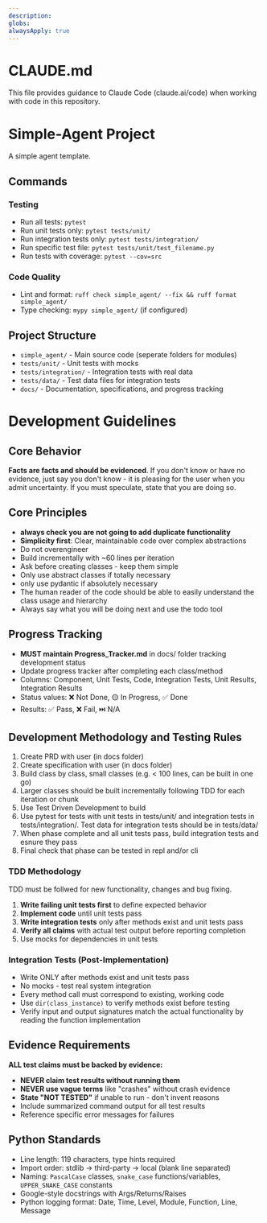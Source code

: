 ```yaml
---
description:
globs:
alwaysApply: true
---
```

# CLAUDE.md

This file provides guidance to Claude Code (claude.ai/code) when working with code in this repository.

# Simple-Agent Project

A simple agent template.

## Commands

### Testing
- Run all tests: `pytest`
- Run unit tests only: `pytest tests/unit/`
- Run integration tests only: `pytest tests/integration/`
- Run specific test file: `pytest tests/unit/test_filename.py`
- Run tests with coverage: `pytest --cov=src`

### Code Quality
- Lint and format: `ruff check simple_agent/ --fix && ruff format simple_agent/`
- Type checking: `mypy simple_agent/` (if configured)

## Project Structure
- `simple_agent/` - Main source code (seperate folders for modules)
- `tests/unit/` - Unit tests with mocks
- `tests/integration/` - Integration tests with real data
- `tests/data/` - Test data files for integration tests
- `docs/` - Documentation, specifications, and progress tracking

# Development Guidelines

## Core Behavior
**Facts are facts and should be evidenced**. If you don't know or have no evidence, just say you don't know - it is pleasing for the user when you admit uncertainty. If you must speculate, state that you are doing so.

## Core Principles
- **always check you are not going to add duplicate functionality**
- **Simplicity first**: Clear, maintainable code over complex abstractions
- Do not overengineer
- Build incrementally with ~60 lines per iteration
- Ask before creating classes - keep them simple
- Only use abstract classes if totally necessary
- only use pydantic if absolutely necessary
- The human reader of the code should be able to easily understand the class usage and hierarchy
- Always say what you will be doing next and use the todo tool

## Progress Tracking
- **MUST maintain Progress_Tracker.md** in docs/ folder tracking development status
- Update progress tracker after completing each class/method
- Columns: Component, Unit Tests, Code, Integration Tests, Unit Results, Integration Results
- Status values: ❌ Not Done, 🟡 In Progress, ✅ Done
- Results: ✅ Pass, ❌ Fail, ⏭️ N/A

## Development Methodology and Testing Rules
1. Create PRD with user (in docs folder)
2. Create specification with user (in docs folder)
3. Build class by class, small classes (e.g. < 100 lines, can be built in one go)
4. Larger classes should be built incrementally following TDD for each iteration or chunk
5. Use Test Driven Development to build
6. Use pytest for tests with unit tests in tests/unit/ and integration tests in tests/integration/. Test data for integration tests should be in tests/data/
7. When phase complete and all unit tests pass, build integration tests and esnure they pass
8. Final check that phase can be tested in repl and/or cli

### TDD Methodology
TDD must be follwed for new functionality, changes and bug fixing.
1. **Write failing unit tests first** to define expected behavior
2. **Implement code** until unit tests pass
3. **Write integration tests** only after methods exist and unit tests pass
4. **Verify all claims** with actual test output before reporting completion
5. Use mocks for dependencies in unit tests

### Integration Tests (Post-Implementation)
- Write ONLY after methods exist and unit tests pass
- No mocks - test real system integration
- Every method call must correspond to existing, working code
- Use `dir(class_instance)` to verify methods exist before testing
- Verify input and output signatures match the actual functionality by reading the function implementation

## Evidence Requirements
**ALL test claims must be backed by evidence:**
- **NEVER claim test results without running them**
- **NEVER use vague terms** like "crashes" without crash evidence
- **State "NOT TESTED"** if unable to run - don't invent reasons
- Include summarized command output for all test results
- Reference specific error messages for failures

## Python Standards
- Line length: 119 characters, type hints required
- Import order: stdlib → third-party → local (blank line separated)
- Naming: `PascalCase` classes, `snake_case` functions/variables, `UPPER_SNAKE_CASE` constants
- Google-style docstrings with Args/Returns/Raises
- Python logging format: Date, Time, Level, Module, Function, Line, Message




